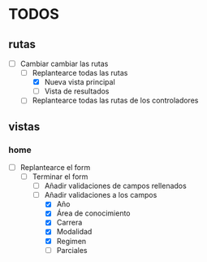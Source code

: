 # TODOS

## rutas
- [ ] Cambiar cambiar las rutas
  - [ ] Replantearce todas las rutas
    - [x] Nueva vista principal
    - [ ] Vista de resultados
  - [ ] Replantearce todas las rutas de los controladores

## vistas
### home
- [ ] Replantearce el form
  - [ ] Terminar el form
    - [ ] Añadir validaciones de campos rellenados
    - [ ] Añadir validaciones a los campos
      - [x] Año
      - [x] Área de conocimiento
      - [x] Carrera
      - [x] Modalidad
      - [x] Regimen
      - [ ] Parciales
